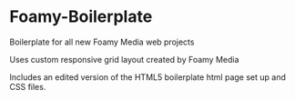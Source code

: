 Foamy-Boilerplate
=================

Boilerplate for all new Foamy Media web projects

Uses custom responsive grid layout created by Foamy Media

Includes an edited version of the HTML5 boilerplate html page set up and CSS files.
